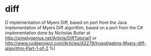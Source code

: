 # diff
D implementation of Myers Diff, based on port from the Java implementation of Myers Diff algorithm, based on a port from the C# implementation done by Nicholas Butler at http://simplygenius.net/Article/DiffTutorial1 or http://www.codeproject.com/Articles/42279/Investigating-Myers-diff-algorithm-Part-1-of-2 %)
